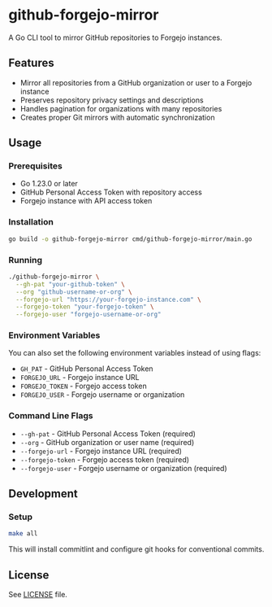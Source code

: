 # github-forgejo-mirror

A Go CLI tool to mirror GitHub repositories to Forgejo instances.

## Features

- Mirror all repositories from a GitHub organization or user to a Forgejo instance
- Preserves repository privacy settings and descriptions
- Handles pagination for organizations with many repositories
- Creates proper Git mirrors with automatic synchronization

## Usage

### Prerequisites

- Go 1.23.0 or later
- GitHub Personal Access Token with repository access
- Forgejo instance with API access token

### Installation

```bash
go build -o github-forgejo-mirror cmd/github-forgejo-mirror/main.go
```

### Running

```bash
./github-forgejo-mirror \
  --gh-pat "your-github-token" \
  --org "github-username-or-org" \
  --forgejo-url "https://your-forgejo-instance.com" \
  --forgejo-token "your-forgejo-token" \
  --forgejo-user "forgejo-username-or-org"
```

### Environment Variables

You can also set the following environment variables instead of using flags:

- `GH_PAT` - GitHub Personal Access Token
- `FORGEJO_URL` - Forgejo instance URL  
- `FORGEJO_TOKEN` - Forgejo access token
- `FORGEJO_USER` - Forgejo username or organization

### Command Line Flags

- `--gh-pat` - GitHub Personal Access Token (required)
- `--org` - GitHub organization or user name (required)
- `--forgejo-url` - Forgejo instance URL (required)
- `--forgejo-token` - Forgejo access token (required)
- `--forgejo-user` - Forgejo username or organization (required)

## Development

### Setup

```bash
make all
```

This will install commitlint and configure git hooks for conventional commits.

## License

See [LICENSE](LICENSE) file.
